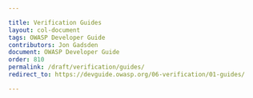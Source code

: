 ```yaml
---

title: Verification Guides
layout: col-document
tags: OWASP Developer Guide
contributors: Jon Gadsden
document: OWASP Developer Guide
order: 810
permalink: /draft/verification/guides/
redirect_to: https://devguide.owasp.org/06-verification/01-guides/

---
```

